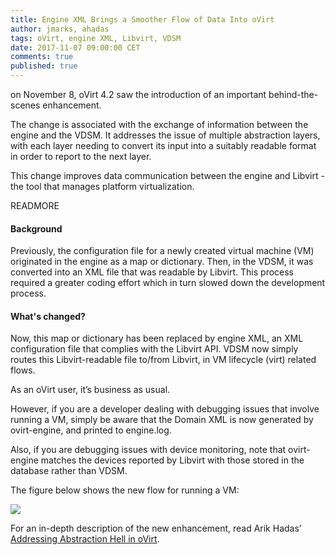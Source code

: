 ```yaml
---
title: Engine XML Brings a Smoother Flow of Data Into oVirt
author: jmarks, ahadas
tags: oVirt, engine XML, Libvirt, VDSM
date: 2017-11-07 09:00:00 CET
comments: true
published: true
---
```

on November 8, oVirt 4.2 saw the introduction of an important behind-the-scenes enhancement.

The change is associated with the exchange of information between the engine and the VDSM. It addresses the issue of multiple abstraction layers, with each layer needing to convert its input into a suitably readable format in order to report to the next layer.

This change improves data communication between the engine and Libvirt - the tool that manages platform virtualization.

READMORE

#### Background

Previously, the configuration file for a newly created virtual machine (VM) originated in the engine as a map or dictionary.
Then, in the VDSM, it was converted into an XML file that was readable by Libvirt. This process required a greater coding
effort which in turn slowed down the development process.

#### What's changed?
Now, this map or dictionary has been replaced by engine XML, an XML configuration file that complies with the Libvirt API.
VDSM now simply routes this Libvirt-readable file to/from Libvirt, in VM lifecycle (virt) related flows.

As an oVirt user, it’s business as usual.

However, if you are a developer dealing with debugging issues that involve running a VM, simply be aware that the Domain XML is now generated by ovirt-engine, and printed to engine.log.

Also, if you are debugging issues with device monitoring, note that ovirt-engine matches the devices reported by Libvirt with those stored in the database rather than VDSM.

The figure below shows the new flow for running a VM:

![](/images/blog/run_vm.png)

For an in-depth description of the new enhancement, read Arik Hadas’ [Addressing Abstraction Hell in oVirt](http://ahadas.github.io/engine-xml/).
